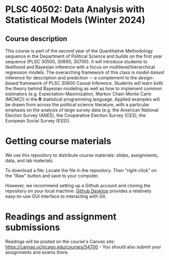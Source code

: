 # PLSC 40502: Data Analysis with Statistical Models (Winter 2024)

## Course description

This course is part of the second year of the Quantitative Methodology sequence in the Department of Political Science and builds on the first year sequence (PLSC 30500, 30600, 30700). It will introduce students to likelihood and Bayesian inference with a focus on multilevel/hierarchical regression models. The overarching framework of this class is *model-based* inference for description and prediction -- a complement to the *design-based* framework of PLSC 30600 Causal Inference. Students will learn both the theory behind Bayesian modeling as well as how to implement common estimators (e.g. Expectation-Maximization, Markov Chain Monte Carlo (MCMC)) in the **R** statistical programming language. Applied examples will be drawn from across the political science literature, with a particular emphasis on the analysis of large survey data (e.g. the American National Election Survey (ANES), the Cooperative Election Survey (CES), the European Social Survey (ESS)). 

# Getting course materials
We use this repository to distribute course materials: slides, assignments, data, and lab materials.

To download a file: Locate the file in the repository. Then "right-click" on the "Raw" button and save to your computer.

However, we recommend setting up a Github account and cloning the repository on your local machine. [Github Desktop](https://desktop.github.com/) provides a relatively easy-to-use GUI interface to interacting with Git.

# Readings and assignment submissions

Readings will be posted on the course's Canvas site: https://canvas.uchicago.edu/courses/54700 - You should also submit your assignments and exams there.
